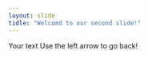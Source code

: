 ```yaml
---
layout: slide
tidle: "Welcomd to our second slide!"
---
```

Your text
Use the left arrow to go back!